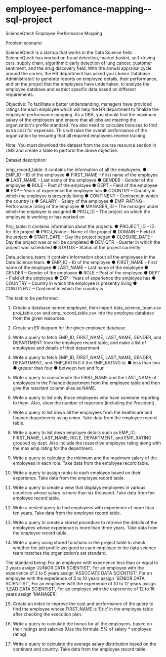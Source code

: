 # employee-perfomance-mapping--sql-project

ScienceQtech Employee Performance Mapping


Problem scenario:

ScienceQtech is a startup that works in the Data Science field. ScienceQtech has worked on fraud detection, market basket, self-driving cars, supply chain, algorithmic early detection of lung cancer, customer sentiment, and the drug discovery field. With the annual appraisal cycle around the corner, the HR department has asked you (Junior Database Administrator) to generate reports on employee details, their performance, and on the project that the employees have undertaken, to analyze the employee database and extract specific data based on different requirements.

Objective: 
To facilitate a better understanding, managers have provided ratings for each employee which will help the HR department to finalize the employee performance mapping. As a DBA, you should find the maximum salary of the employees and ensure that all jobs are meeting the organization's profile standard. You also need to calculate bonuses to find extra cost for expenses. This will raise the overall performance of the organization by ensuring that all required employees receive training.

Note: You must download the dataset from the course resource section in LMS and create a table to perform the above objective.




Dataset description:

emp_record_table: It contains the information of all the employees.
●	EMP_ID – ID of the employee
●	FIRST_NAME – First name of the employee
●	LAST_NAME – Last name of the employee
●	GENDER – Gender of the employee
●	ROLE – Post of the employee
●	DEPT – Field of the employee
●	EXP – Years of experience the employee has
●	COUNTRY – Country in which the employee is presently living
●	CONTINENT – Continent in which the country is
●	SALARY – Salary of the employee
●	EMP_RATING – Performance rating of the employee
●	MANAGER_ID – The manager under which the employee is assigned 
●	PROJ_ID – The project on which the employee is working or has worked on


Proj_table: It contains information about the projects.
●	PROJECT_ID – ID for the project
●	PROJ_Name – Name of the project
●	DOMAIN – Field of the project
●	START_DATE – Day the project began
●	CLOSURE_DATE – Day the project was or will be completed
●	DEV_QTR – Quarter in which the project was scheduled
●	STATUS – Status of the project currently

Data_science_team: It contains information about all the employees in the Data Science team.
●	EMP_ID – ID of the employee
●	FIRST_NAME – First name of the employee
●	LAST_NAME – Last name of the employee
●	GENDER – Gender of the employee
●	ROLE – Post of the employee
●	DEPT – Field of the employee
●	EXP – Years of experience the employee has
●	COUNTRY – Country in which the employee is presently living
●	CONTINENT – Continent in which the country is




The task to be performed: 

1.	Create a database named employee, then import data_science_team.csv proj_table.csv and emp_record_table.csv into the employee database from the given resources.

2.	Create an ER diagram for the given employee database.

3.	Write a query to fetch EMP_ID, FIRST_NAME, LAST_NAME, GENDER, and DEPARTMENT from the employee record table, and make a list of employees and details of their department.

4.	Write a query to fetch EMP_ID, FIRST_NAME, LAST_NAME, GENDER, DEPARTMENT, and EMP_RATING if the EMP_RATING is: 
●	less than two
●	greater than four 
●	between two and four

5.	Write a query to concatenate the FIRST_NAME and the LAST_NAME of employees in the Finance department from the employee table and then give the resultant column alias as NAME.

6.	Write a query to list only those employees who have someone reporting to them. Also, show the number of reporters (including the President).
7.	Write a query to list down all the employees from the healthcare and finance departments using union. Take data from the employee record table.

8.	Write a query to list down employee details such as EMP_ID, FIRST_NAME, LAST_NAME, ROLE, DEPARTMENT, and EMP_RATING grouped by dept. Also include the respective employee rating along with the max emp rating for the department.

9.	Write a query to calculate the minimum and the maximum salary of the employees in each role. Take data from the employee record table.

10.	Write a query to assign ranks to each employee based on their experience. Take data from the employee record table.

11.	Write a query to create a view that displays employees in various countries whose salary is more than six thousand. Take data from the employee record table.

12.	Write a nested query to find employees with experience of more than ten years. Take data from the employee record table.

13.	Write a query to create a stored procedure to retrieve the details of the employees whose experience is more than three years. Take data from the employee record table.

14.	Write a query using stored functions in the project table to check whether the job profile assigned to each employee in the data science team matches the organization’s set standard.

The standard being:
For an employee with experience less than or equal to 2 years assign 'JUNIOR DATA SCIENTIST',
For an employee with the experience of 2 to 5 years assign 'ASSOCIATE DATA SCIENTIST',
For an employee with the experience of 5 to 10 years assign 'SENIOR DATA SCIENTIST',
For an employee with the experience of 10 to 12 years assign 'LEAD DATA SCIENTIST',
For an employee with the experience of 12 to 16 years assign 'MANAGER'.

15.	Create an index to improve the cost and performance of the query to find the employee whose FIRST_NAME is ‘Eric’ in the employee table after checking the execution plan.

16.	Write a query to calculate the bonus for all the employees, based on their ratings and salaries (Use the formula: 5% of salary * employee rating).

17.	Write a query to calculate the average salary distribution based on the continent and country. Take data from the employee record table.

